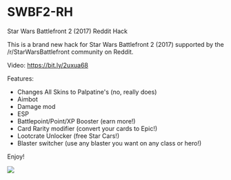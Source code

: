 # SWBF2-RH
Star Wars Battlefront 2 (2017) Reddit Hack

This is a brand new hack for Star Wars Battlefront 2 (2017) supported by the /r/StarWarsBattlefront community on Reddit.

Video: https://bit.ly/2uxua68

Features:
* Changes All Skins to Palpatine's (no, really does)
* Aimbot
* Damage mod
* ESP
* Battlepoint/Point/XP Booster (earn more!)
* Card Rarity modifier (convert your cards to Epic!)
* Lootcrate Unlocker (free Star Cars!)
* Blaster switcher (use any blaster you want on any class or hero!)

Enjoy!

![](https://s32.postimg.org/5kra25xrv/image.png)
